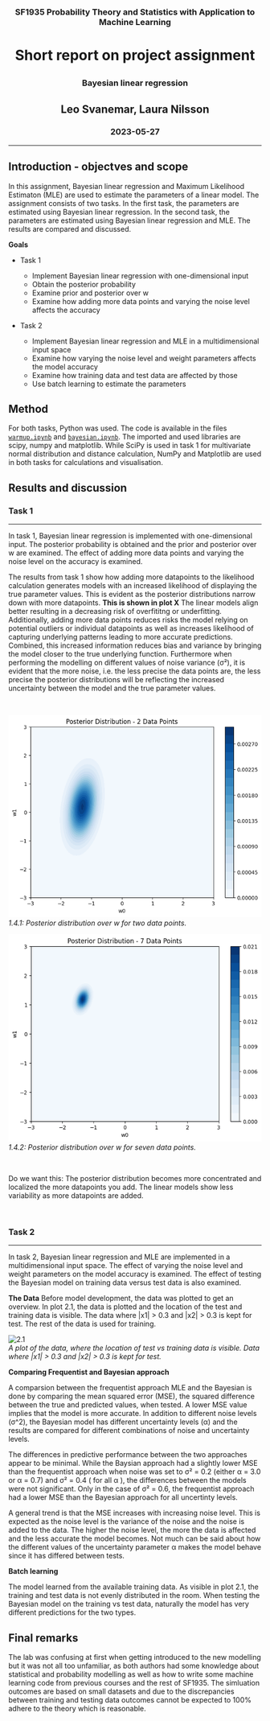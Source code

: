 ### <p style="text-align: center;">SF1935 Probability Theory and Statistics with Application to Machine Learning</p>
# <p style="text-align: center;">Short report on project assignment</p>
### <p style="text-align: center;">Bayesian linear regression</p>
## <p style="text-align: center;">Leo Svanemar, Laura Nilsson</p>
### <p style="text-align: center;">2023-05-27</p>
____

## Introduction - objectves and scope
In this assignment, Bayesian linear regression and Maximum Likelihood Estimaton (MLE) are used to estimate the parameters of a linear model. The assignment consists of two tasks. In the first task, the parameters are estimated using Bayesian linear regression. In the second task, the parameters are estimated using Bayesian linear regression and MLE. The results are compared and discussed.

**Goals**

- Task 1
  - Implement Bayesian linear regression with one-dimensional input
  - Obtain the posterior probability
  - Examine prior and posterior over w
  - Examine how adding more data points and varying the noise level affects the accuracy

- Task 2
  - Implement Bayesian linear regression and MLE in a multidimensional input space
  - Examine how varying the noise level and weight parameters affects the model accuracy
  - Examine how training data and test data are affected by those
  - Use batch learning to estimate the parameters



## Method
For both tasks, Python was used. The code is available in the files [`warmup.ipynb`](https://github.com/laurani02/bayesian-project/blob/main/warmup.ipynb) and [`bayesian.ipynb`](https://github.com/laurani02/bayesian-project/blob/main/bayesian.ipynb). The imported and used libraries are scipy, numpy and matplotlib. While SciPy is used in task 1 for multivariate normal distribution and distance calculation, NumPy and Matplotlib are used in both tasks for calculations and visualisation.

## Results and discussion

### Task 1
____

In task 1, Bayesian linear regression is implemented with one-dimensional input. The posterior probability is obtained and the prior and posterior over w are examined. The effect of adding more data points and varying the noise level on the accuracy is examined.

The results from task 1 show how adding more datapoints to the likelihood calculation generates models with an increased likelihood of displaying the true parameter values. This is evident as the posterior distributions narrow down with more datapoints. **This is shown in plot X** The linear models align better resulting in a decreasing risk of overfititng or underfitting. Additionally, adding more data points reduces risks the model relying on potential outliers or individual datapoints as well as increases likelihood of capturing underlying patterns leading to more accurate predictions. Combined, this increased information reduces bias and variance by bringing the model closer to the true underlying function. Furthermore when performing the modelling on different values of noise variance (σ²), it is evident that the more noise, i.e. the less precise the data points are, the less precise the posterior distributions will be reflecting the increased uncertainty between the model and the true parameter values.

</br>


![Task 1.1](1.4.1.png "Task 1.4.1") </br>
*1.4.1: Posterior distribution over w for two data points.*


![Task 1.2](1.4.11.png) </br>
*1.4.2: Posterior distribution over w for seven data points.*

</br>

Do we want this:
The posterior distribution becomes more concentrated and localized the more datapoints you add. The linear models show less variability as more datapoints are added.

</br>

### Task 2
____

In task 2, Bayesian linear regression and MLE are implemented in a multidimensional input space. The effect of varying the noise level and weight parameters on the model accuracy is examined. The effect of testing the Bayesian model on training data versus test data is also examined. 

**The Data**
Before model development, the data was plotted to get an overview. In plot 2.1, the data is plotted and the location of the test and training data is visible. The data where |x1| > 0.3 and |x2| > 0.3 is kept for test. The rest of the data is used for training.


![2.1](2.2.png)   
*A plot of the data, where the location of test vs training data is visible. Data where |x1| > 0.3 and |x2| > 0.3 is kept for test.*


**Comparing Frequentist and Bayesian approach**

A comparsion between the frequentist approach MLE and the Bayesian is done by comparing the mean squared error (MSE), the squared difference between the true and predicted values, when tested. A lower MSE value implies that the model is more accurate. In addition to different noise levels (σ^2), the Bayesian model has different uncertainty levels (α) and the results are compared for different combinations of noise and uncertainty levels.  

The differences in predictive performance between the two approaches appear to be minimal. While the Baysian approach had a slightly lower MSE than the frequentist approach when noise was set to σ² = 0.2 (either α = 3.0 or α = 0.7) and σ² = 0.4 ( for all α ), the differences between the models were not significant. Only in the case of σ² = 0.6, the frequentist approach had a lower MSE than the Bayesian approach for all uncertinty levels.  

A general trend is that the MSE increases with increasing noise level. This is expected as the noise level is the variance of the noise and the noise is added to the data. The higher the noise level, the more the data is affected and the less accurate the model becomes. Not much can be said about how the different values of the uncertainty parameter α makes the model behave since it has differed between tests.

**Batch learning**
  
The model learned from the available training data. As visible in plot 2.1, the training and test data is not evenly distributed in the room. When testing the Bayesian model on the training vs test data, naturally the model has very different predictions for the two types. 


## Final remarks

The lab was confusing at first when getting introduced to the new modelling but it was not all too unfamiliar, as both authors had some knowledge about statistical and probability modelling as well as how to write some machine learning code from previous courses and the rest of SF1935. The simluation outcomes are based on small datasets and due to the discrepancies between training and testing data outcomes cannot be expected to 100% adhere to the theory which is reasonable. 
